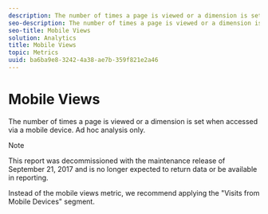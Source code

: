 ```yaml
---
description: The number of times a page is viewed or a dimension is set when accessed via a mobile device. Ad hoc analysis only.
seo-description: The number of times a page is viewed or a dimension is set when accessed via a mobile device. Ad hoc analysis only.
seo-title: Mobile Views
solution: Analytics
title: Mobile Views
topic: Metrics
uuid: ba6ba9e8-3242-4a38-ae7b-359f821e2a46
---
```


# Mobile Views

The number of times a page is viewed or a dimension is set when accessed via a mobile device. Ad hoc analysis only.

>[!NOTE]
>
>This report was decommissioned with the maintenance release of September 21, 2017 and is no longer expected to return data or be available in reporting.

Instead of the mobile views metric, we recommend applying the "Visits from Mobile Devices" segment.
